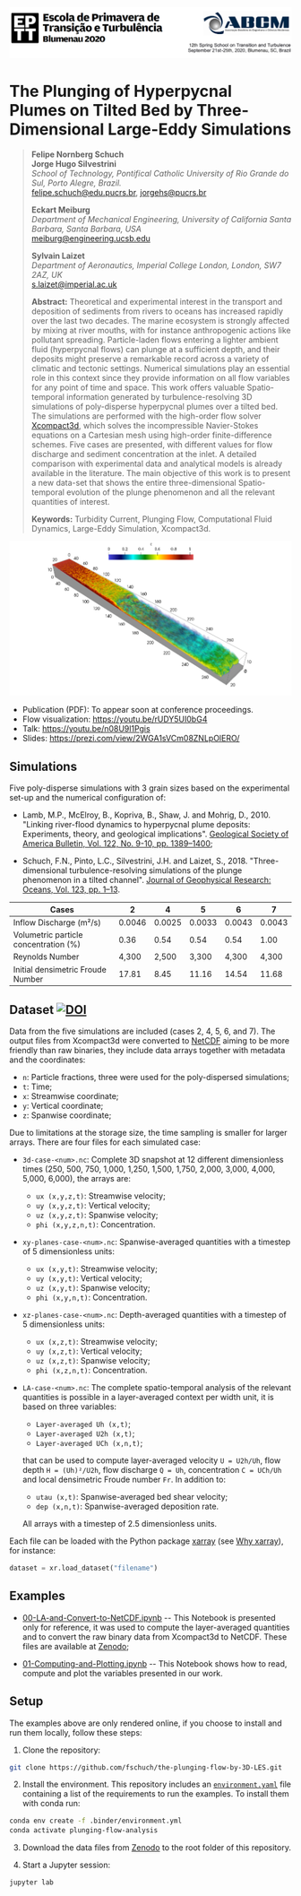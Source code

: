 ![Header EPTT 2020](./assets/figures/cabecalho.png "Header figure: 12th Spring School on Transition and Turbulence. September 21st-25th, 2020, Blumenau, Santa Catarina, Brazil.")

# The Plunging of Hyperpycnal Plumes on Tilted Bed by Three-Dimensional Large-Eddy Simulations

> **Felipe Nornberg Schuch**  
> **Jorge Hugo Silvestrini**  
> *School of Technology, Pontifical Catholic University of Rio Grande do Sul, Porto Alegre, Brazil.*  
> felipe.schuch@edu.pucrs.br, jorgehs@pucrs.br  
>  
> **Eckart Meiburg**  
> *Department of Mechanical Engineering, University of California Santa Barbara, Santa Barbara, USA*  
> meiburg@engineering.ucsb.edu  
>  
> **Sylvain Laizet**  
> *Department of Aeronautics, Imperial College London, London, SW7 2AZ, UK*  
> s.laizet@imperial.ac.uk  
>  
> **Abstract:** Theoretical and experimental interest in the transport and deposition of sediments from rivers to oceans has increased rapidly over the last two decades. The marine ecosystem is strongly affected by mixing at river mouths, with for instance anthropogenic actions like pollutant spreading. Particle-laden flows entering a lighter ambient fluid (hyperpycnal flows) can plunge at a sufficient depth, and their deposits might preserve a remarkable record across a variety of climatic and tectonic settings. Numerical simulations play an essential role in this context since they provide information on all flow variables for any point of time and space. This work offers valuable Spatio-temporal information generated by turbulence-resolving 3D simulations of poly-disperse hyperpycnal plumes over a tilted bed. The simulations are performed with the high-order flow solver [Xcompact3d](https://github.com/xcompact3d/Incompact3d), which solves the incompressible Navier-Stokes equations on a Cartesian mesh using high-order finite-difference schemes. Five cases are presented, with different values for flow discharge and sediment concentration at the inlet. A detailed comparison with experimental data and analytical models is already available in the literature. The main objective of this work is to present a new data-set that shows the entire three-dimensional Spatio-temporal evolution of the plunge phenomenon and all the relevant quantities of interest.
>  
> **Keywords:** Turbidity Current, Plunging Flow, Computational Fluid Dynamics, Large-Eddy Simulation, Xcompact3d.

![3d view](./assets/figures/3d-view.png "Instantaneous volumetric visualization of the total concentration fiels for case 4, at time equals to 1,000.")

* Publication (PDF): To appear soon at conference proceedings.
* Flow visualization: https://youtu.be/rUDY5UI0bG4
* Talk: https://youtu.be/n08U9l1Pgis
* Slides: https://prezi.com/view/2WGA1sVCm08ZNLpOlERO/

## Simulations

Five poly-disperse simulations with 3 grain sizes based on the experimental set-up and the numerical configuration of:

* Lamb, M.P., McElroy, B., Kopriva, B., Shaw, J. and Mohrig, D., 2010. "Linking river-flood dynamics to hyperpycnal plume deposits: Experiments, theory, and geological implications". [Geological Society of America Bulletin, Vol. 122, No. 9-10, pp. 1389–1400](https://doi.org/10.1130/B30125.1);

* Schuch, F.N., Pinto, L.C., Silvestrini, J.H. and Laizet, S., 2018. "Three-dimensional turbulence-resolving simulations of the plunge phenomenon in a tilted channel". [Journal of Geophysical Research: Oceans, Vol. 123, pp. 1–13](https://doi.org/10.1029/2018JC014027).

| Cases | 2 | 4 | 5 | 6 | 7 |
|-------|---|---|---|---|---|
| Inflow Discharge (m²/s) | 0.0046 | 0.0025 | 0.0033 | 0.0043 | 0.0043 |
| Volumetric particle concentration (%) | 0.36 | 0.54 | 0.54 | 0.54 | 1.00 |
| Reynolds Number | 4,300 | 2,500 | 3,300 | 4,300 | 4,300 |
| Initial densimetric Froude Number | 17.81 | 8.45 | 11.16 | 14.54 | 11.68 |


## Dataset [![DOI](https://zenodo.org/badge/DOI/10.5281/zenodo.3968993.svg)](https://doi.org/10.5281/zenodo.3968993)

Data from the five simulations are included (cases 2, 4, 5, 6, and 7). The output files from Xcompact3d were converted to [NetCDF](https://www.unidata.ucar.edu/software/netcdf/) aiming to be more friendly than raw binaries, they include data arrays together with metadata and the coordinates:

* `n`: Particle fractions, three were used for the poly-dispersed simulations;
* `t`: Time;
* `x`: Streamwise coordinate;
* `y`: Vertical coordinate;
* `z`: Spanwise coordinate;

Due to limitations at the storage size, the time sampling is smaller for larger arrays. There are four files for each simulated case:

* `3d-case-<num>.nc`: Complete 3D snapshot at 12 different dimensionless times (250, 500, 750, 1,000, 1,250, 1,500, 1,750, 2,000, 3,000, 4,000, 5,000, 6,000), the arrays are:
  - `ux (x,y,z,t)`: Streamwise velocity;
  - `uy (x,y,z,t)`: Vertical velocity;
  - `uz (x,y,z,t)`: Spanwise velocity;
  - `phi (x,y,z,n,t)`: Concentration.
* `xy-planes-case-<num>.nc`: Spanwise-averaged quantities with a timestep of 5 dimensionless units:
  - `ux (x,y,t)`: Streamwise velocity;
  - `uy (x,y,t)`: Vertical velocity;
  - `uz (x,y,t)`: Spanwise velocity;
  - `phi (x,y,n,t)`: Concentration.
* `xz-planes-case-<num>.nc`: Depth-averaged quantities with a timestep of 5 dimensionless units:
  - `ux (x,z,t)`: Streamwise velocity;
  - `uy (x,z,t)`: Vertical velocity;
  - `uz (x,z,t)`: Spanwise velocity;
  - `phi (x,z,n,t)`: Concentration.
* `LA-case-<num>.nc`: The complete spatio-temporal analysis of the relevant quantities is possible in a layer-averaged context per width unit, it is based on three variables:
  - `Layer-averaged Uh (x,t)`;
  - `Layer-averaged U2h (x,t)`;
  - `Layer-averaged UCh (x,n,t)`;

  that can be used to compute layer-averaged velocity `U = U2h/Uh`, flow depth `H = (Uh)²/U2h`, flow discharge `Q = Uh`, concentration `C = UCh/Uh` and local densimetric Froude number `Fr`. In addition to:
  - `utau (x,t)`: Spanwise-averaged bed shear velocity;
  - `dep (x,n,t)`: Spanwise-averaged deposition rate.

  All arrays with a timestep of 2.5 dimensionless units.

Each file can be loaded with the Python package [xarray](http://xarray.pydata.org/en/stable/) (see [Why xarray](http://xarray.pydata.org/en/stable/why-xarray.html)), for instance:

```python
dataset = xr.load_dataset("filename")
```

## Examples

* [00-LA-and-Convert-to-NetCDF.ipynb](http://nbviewer.jupyter.org/github/fschuch/the-plunging-flow-by-3D-LES/blob/master/00-LA-and-Convert-to-NetCDF.ipynb) -- This Notebook is presented only for reference, it was used to compute the layer-averaged quantities and to convert the raw binary data from Xcompact3d to NetCDF. These files are available at [Zenodo](https://doi.org/10.5281/zenodo.3968993);

* [01-Computing-and-Plotting.ipynb](http://nbviewer.jupyter.org/github/fschuch/the-plunging-flow-by-3D-LES/blob/master01-Computing-and-Plotting.ipynb) -- This Notebook shows how to read, compute and plot the variables presented in our work.

## Setup

The examples above are only rendered online, if you choose to install and run them locally, follow these steps:

1. Clone the repository:
```bash
git clone https://github.com/fschuch/the-plunging-flow-by-3D-LES.git
```

2. Install the environment. This repository includes an [`environment.yaml`](.binder/environment.yaml) file containing a list of the requirements to run the examples. To install them with conda run:
```bash
conda env create -f .binder/environment.yml
conda activate plunging-flow-analysis
```

3. Download the data files from [Zenodo](https://doi.org/10.5281/zenodo.3968993) to the root folder of this repository.

4. Start a Jupyter session:
```bash
jupyter lab
```
